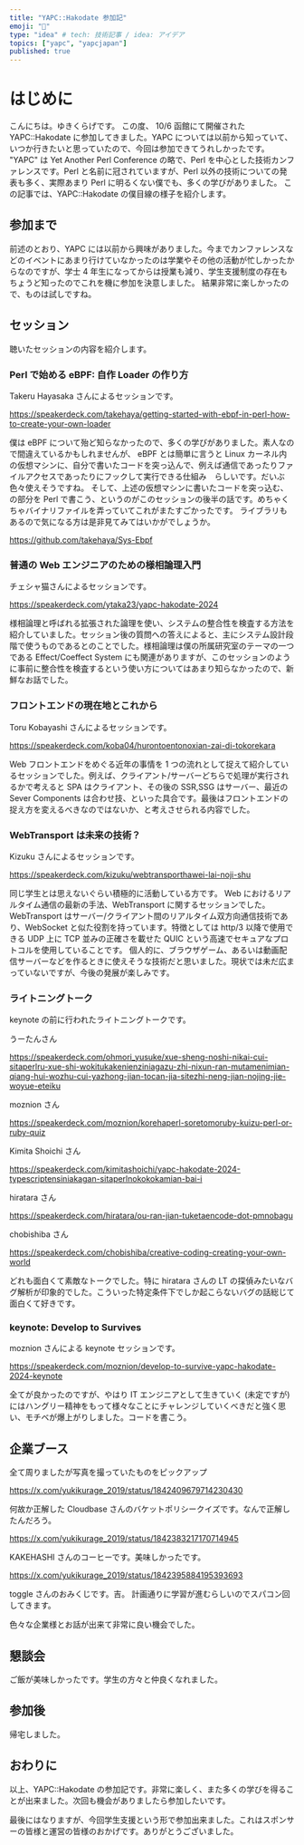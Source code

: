 ```yaml
---
title: "YAPC::Hakodate 参加記"
emoji: "🚅"
type: "idea" # tech: 技術記事 / idea: アイデア
topics: ["yapc", "yapcjapan"]
published: true
---
```


# はじめに

こんにちは。ゆきくらげです。
この度、 10/6 函館にて開催された YAPC::Hakodate に参加してきました。YAPC については以前から知っていて、いつか行きたいと思っていたので、今回は参加できてうれしかったです。
"YAPC" は Yet Another Perl Conference の略で、Perl を中心とした技術カンファレンスです。Perl と名前に冠されていますが、Perl 以外の技術についての発表も多く、実際あまり Perl に明るくない僕でも、多くの学びがありました。
この記事では、YAPC::Hakodate の僕目線の様子を紹介します。

## 参加まで

前述のとおり、YAPC には以前から興味がありました。今までカンファレンスなどのイベントにあまり行けていなかったのは学業やその他の活動が忙しかったからなのですが、学士 4 年生になってからは授業も減り、学生支援制度の存在もちょうど知ったのでこれを機に参加を決意しました。
結果非常に楽しかったので、ものは試しですね。

## セッション

聴いたセッションの内容を紹介します。

### Perl で始める eBPF: 自作 Loader の作り方

Takeru Hayasaka さんによるセッションです。

https://speakerdeck.com/takehaya/getting-started-with-ebpf-in-perl-how-to-create-your-own-loader

僕は eBPF について殆ど知らなかったので、多くの学びがありました。素人なので間違えているかもしれませんが、 eBPF とは簡単に言うと Linux カーネル内の仮想マシンに、自分で書いたコードを突っ込んで、例えば通信であったりファイルアクセスであったりにフックして実行できる仕組み　らしいです。だいぶ色々使えそうですね。
そして、上述の仮想マシンに書いたコードを突っ込む、の部分を Perl で書こう、というのがこのセッションの後半の話です。めちゃくちゃバイナリファイルを弄っていてこれがまたすごかったです。
ライブラリもあるので気になる方は是非見てみてはいかがでしょうか。

https://github.com/takehaya/Sys-Ebpf

### 普通の Web エンジニアのための様相論理入門

チェシャ猫さんによるセッションです。

https://speakerdeck.com/ytaka23/yapc-hakodate-2024

様相論理と呼ばれる拡張された論理を使い、システムの整合性を検査する方法を紹介していました。セッション後の質問への答えによると、主にシステム設計段階で使うものであるとのことでした。様相論理は僕の所属研究室のテーマの一つである Effect/Coeffect System にも関連がありますが、このセッションのように事前に整合性を検査するという使い方についてはあまり知らなかったので、新鮮なお話でした。

### フロントエンドの現在地とこれから

Toru Kobayashi さんによるセッションです。

https://speakerdeck.com/koba04/hurontoentonoxian-zai-di-tokorekara

Web フロントエンドをめぐる近年の事情を 1 つの流れとして捉えて紹介しているセッションでした。例えば、クライアント/サーバーどちらで処理が実行されるかで考えると SPA はクライアント、その後の SSR,SSG はサーバー、最近の Sever Components は合わせ技、といった具合です。最後はフロントエンドの捉え方を変えるべきなのではないか、と考えさせられる内容でした。

### WebTransport は未来の技術？

Kizuku さんによるセッションです。

https://speakerdeck.com/kizuku/webtransporthawei-lai-noji-shu

同じ学生とは思えないぐらい積極的に活動している方です。
Web におけるリアルタイム通信の最新の手法、WebTransport に関するセッションでした。WebTransport はサーバー/クライアント間のリアルタイム双方向通信技術であり、WebSocket と似た役割を持っています。特徴としては http/3 以降で使用できる UDP 上に TCP 並みの正確さを載せた QUIC という高速でセキュアなプロトコルを使用していることです。
個人的に、ブラウザゲーム、あるいは動画配信サーバーなどを作るときに使えそうな技術だと思いました。現状では未だ広まっていないですが、今後の発展が楽しみです。

### ライトニングトーク

keynote の前に行われたライトニングトークです。

うーたんさん

https://speakerdeck.com/ohmori_yusuke/xue-sheng-noshi-nikai-cui-sitaperlru-xue-shi-wokitukakenienziniagazu-zhi-nixun-ran-mutamenimian-qiang-hui-wozhu-cui-yazhong-jian-tocan-jia-sitezhi-neng-jian-nojing-jie-woyue-eteiku

moznion さん

https://speakerdeck.com/moznion/korehaperl-soretomoruby-kuizu-perl-or-ruby-quiz

Kimita Shoichi さん

https://speakerdeck.com/kimitashoichi/yapc-hakodate-2024-typescriptensiniakagan-sitaperlnokokokamian-bai-i

hiratara さん

https://speakerdeck.com/hiratara/ou-ran-jian-tuketaencode-dot-pmnobagu

chobishiba さん

https://speakerdeck.com/chobishiba/creative-coding-creating-your-own-world

どれも面白くて素敵なトークでした。特に hiratara さんの LT の探偵みたいなバグ解析が印象的でした。こういった特定条件下でしか起こらないバグの話総じて面白くて好きです。

### keynote: Develop to Survives

moznion さんによる keynote セッションです。

https://speakerdeck.com/moznion/develop-to-survive-yapc-hakodate-2024-keynote

全てが良かったのですが、やはり IT エンジニアとして生きていく (未定ですが) にはハングリー精神をもって様々なことにチャレンジしていくべきだと強く思い、モチベが爆上がりしました。コードを書こう。

## 企業ブース

全て周りましたが写真を撮っていたものをピックアップ

https://x.com/yukikurage_2019/status/1842409679714230430

何故か正解した Cloudbase さんのバケットポリシークイズです。なんで正解したんだろう。

https://x.com/yukikurage_2019/status/1842383217170714945

KAKEHASHI さんのコーヒーです。美味しかったです。

https://x.com/yukikurage_2019/status/1842395884195393693

toggle さんのおみくじです。吉。
計画通りに学習が進むらしいのでスパコン回してきます。

色々な企業様とお話が出来て非常に良い機会でした。

## 懇談会

ご飯が美味しかったです。学生の方々と仲良くなれました。

## 参加後

帰宅しました。

## おわりに

以上、YAPC::Hakodate の参加記です。非常に楽しく、また多くの学びを得ることが出来ました。次回も機会がありましたら参加したいです。

最後にはなりますが、今回学生支援という形で参加出来ました。これはスポンサーの皆様と運営の皆様のおかげです。ありがとうございました。
